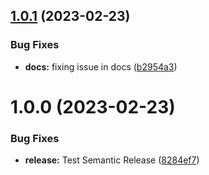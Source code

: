 ## [1.0.1](https://github.com/ImCalledAshraf/react-mouse-pointer/compare/v1.0.0...v1.0.1) (2023-02-23)


### Bug Fixes

* **docs:** fixing issue in docs ([b2954a3](https://github.com/ImCalledAshraf/react-mouse-pointer/commit/b2954a3a62ae5bea95c2170c3daea3741fa5eafc))

# 1.0.0 (2023-02-23)


### Bug Fixes

* **release:** Test Semantic Release ([8284ef7](https://github.com/ImCalledAshraf/react-mouse-pointer/commit/8284ef7ef422f77714a78336b97cfa5434d42aaf))
